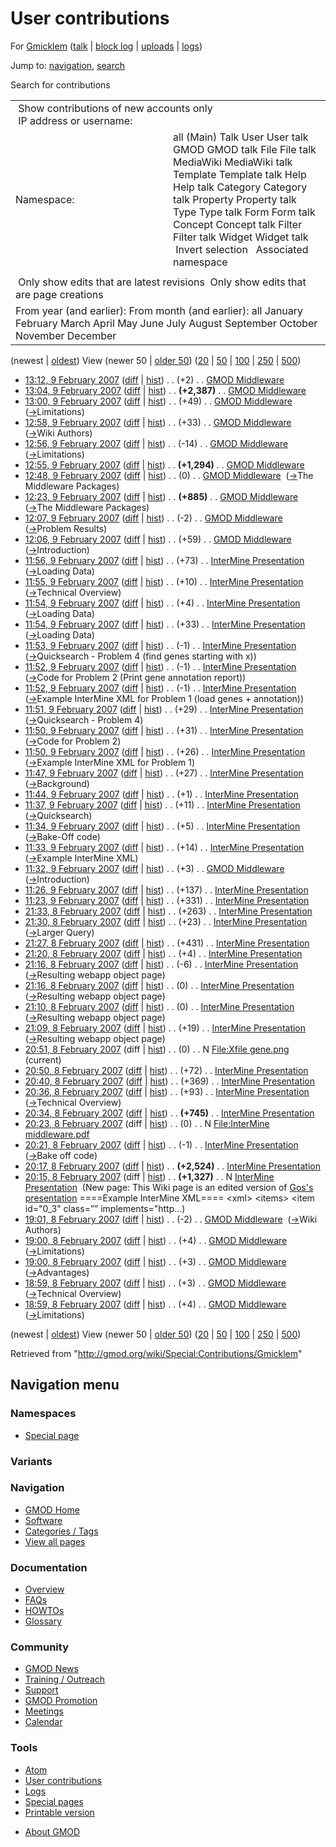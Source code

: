 <div id="mw-page-base" class="noprint">

</div>

<div id="mw-head-base" class="noprint">

</div>

<div id="content" class="mw-body" role="main">

<span id="top"></span>

<div id="mw-js-message" style="display:none;">

</div>



# <span dir="auto">User contributions</span>

<div id="bodyContent">

<div id="contentSub">

For <a
href="/mediawiki/index.php?title=User:Gmicklem&amp;action=edit&amp;redlink=1"
class="new" title="User:Gmicklem (page does not exist)">Gmicklem</a> (<a
href="/mediawiki/index.php?title=User_talk:Gmicklem&amp;action=edit&amp;redlink=1"
class="new" title="User talk:Gmicklem (page does not exist)">talk</a> \|
[block
log](/mediawiki/index.php?title=Special:Log/block&page=User%3AGmicklem "Special:Log/block")
\|
[uploads](/wiki/Special:ListFiles/Gmicklem "Special:ListFiles/Gmicklem")
\| [logs](/wiki/Special:Log/Gmicklem "Special:Log/Gmicklem"))

</div>

<div id="jump-to-nav" class="mw-jump">

Jump to: [navigation](#mw-navigation), [search](#p-search)

</div>

<div id="mw-content-text">

Search for contributions

<table class="mw-contributions-table">
<colgroup>
<col style="width: 50%" />
<col style="width: 50%" />
</colgroup>
<tbody>
<tr class="odd">
<td colspan="2"> Show contributions of new accounts only<br />
 IP address or username:</td>
</tr>
<tr class="even">
<td class="mw-label">Namespace:</td>
<td>all (Main) Talk User User talk GMOD GMOD talk File File talk
MediaWiki MediaWiki talk Template Template talk Help Help talk Category
Category talk Property Property talk Type Type talk Form Form talk
Concept Concept talk Filter Filter talk Widget Widget talk  
 Invert selection 
 Associated namespace </td>
</tr>
<tr class="odd">
<td colspan="2"></td>
</tr>
<tr class="even">
<td colspan="2"> Only show edits that are latest revisions
 Only show edits that are page creations</td>
</tr>
<tr class="odd">
<td colspan="2">From year (and earlier): From month (and earlier): all
January February March April May June July August September October
November December</td>
</tr>
</tbody>
</table>

(newest \| <a
href="/mediawiki/index.php?title=Special:Contributions/Gmicklem&amp;dir=prev&amp;target=Gmicklem"
class="mw-lastlink" rel="last"
title="Special:Contributions/Gmicklem">oldest</a>) View (newer 50 \| <a
href="/mediawiki/index.php?title=Special:Contributions/Gmicklem&amp;offset=20070208185939&amp;target=Gmicklem"
class="mw-nextlink" rel="next"
title="Special:Contributions/Gmicklem">older 50</a>) (<a
href="/mediawiki/index.php?title=Special:Contributions/Gmicklem&amp;offset=&amp;limit=20&amp;target=Gmicklem"
class="mw-numlink" title="Special:Contributions/Gmicklem">20</a> \| <a
href="/mediawiki/index.php?title=Special:Contributions/Gmicklem&amp;offset=&amp;limit=50&amp;target=Gmicklem"
class="mw-numlink" title="Special:Contributions/Gmicklem">50</a> \| <a
href="/mediawiki/index.php?title=Special:Contributions/Gmicklem&amp;offset=&amp;limit=100&amp;target=Gmicklem"
class="mw-numlink" title="Special:Contributions/Gmicklem">100</a> \| <a
href="/mediawiki/index.php?title=Special:Contributions/Gmicklem&amp;offset=&amp;limit=250&amp;target=Gmicklem"
class="mw-numlink" title="Special:Contributions/Gmicklem">250</a> \| <a
href="/mediawiki/index.php?title=Special:Contributions/Gmicklem&amp;offset=&amp;limit=500&amp;target=Gmicklem"
class="mw-numlink" title="Special:Contributions/Gmicklem">500</a>)

- <a href="/mediawiki/index.php?title=GMOD_Middleware&amp;oldid=493"
  class="mw-changeslist-date" title="GMOD Middleware">13:12, 9 February
  2007</a>
  ([diff](/mediawiki/index.php?title=GMOD_Middleware&diff=prev&oldid=493 "GMOD Middleware")
  \|
  [hist](/mediawiki/index.php?title=GMOD_Middleware&action=history "GMOD Middleware"))
  <span class="mw-changeslist-separator">. .</span>
  <span class="mw-plusminus-pos" dir="ltr"
  title="37,826 bytes after change">(+2)</span>‎
  <span class="mw-changeslist-separator">. .</span>
  <a href="/wiki/GMOD_Middleware" class="mw-contributions-title"
  title="GMOD Middleware">GMOD Middleware</a> ‎
- <a href="/mediawiki/index.php?title=GMOD_Middleware&amp;oldid=492"
  class="mw-changeslist-date" title="GMOD Middleware">13:04, 9 February
  2007</a>
  ([diff](/mediawiki/index.php?title=GMOD_Middleware&diff=prev&oldid=492 "GMOD Middleware")
  \|
  [hist](/mediawiki/index.php?title=GMOD_Middleware&action=history "GMOD Middleware"))
  <span class="mw-changeslist-separator">. .</span> **(+2,387)**‎
  <span class="mw-changeslist-separator">. .</span>
  <a href="/wiki/GMOD_Middleware" class="mw-contributions-title"
  title="GMOD Middleware">GMOD Middleware</a> ‎
- <a href="/mediawiki/index.php?title=GMOD_Middleware&amp;oldid=491"
  class="mw-changeslist-date" title="GMOD Middleware">13:00, 9 February
  2007</a>
  ([diff](/mediawiki/index.php?title=GMOD_Middleware&diff=prev&oldid=491 "GMOD Middleware")
  \|
  [hist](/mediawiki/index.php?title=GMOD_Middleware&action=history "GMOD Middleware"))
  <span class="mw-changeslist-separator">. .</span>
  <span class="mw-plusminus-pos" dir="ltr"
  title="35,437 bytes after change">(+49)</span>‎
  <span class="mw-changeslist-separator">. .</span>
  <a href="/wiki/GMOD_Middleware" class="mw-contributions-title"
  title="GMOD Middleware">GMOD Middleware</a> ‎
  <span class="comment">([→](/wiki/GMOD_Middleware#Limitations "GMOD Middleware")‎<span dir="auto"><span class="autocomment">Limitations</span></span>)</span>
- <a href="/mediawiki/index.php?title=GMOD_Middleware&amp;oldid=490"
  class="mw-changeslist-date" title="GMOD Middleware">12:58, 9 February
  2007</a>
  ([diff](/mediawiki/index.php?title=GMOD_Middleware&diff=prev&oldid=490 "GMOD Middleware")
  \|
  [hist](/mediawiki/index.php?title=GMOD_Middleware&action=history "GMOD Middleware"))
  <span class="mw-changeslist-separator">. .</span>
  <span class="mw-plusminus-pos" dir="ltr"
  title="35,388 bytes after change">(+33)</span>‎
  <span class="mw-changeslist-separator">. .</span>
  <a href="/wiki/GMOD_Middleware" class="mw-contributions-title"
  title="GMOD Middleware">GMOD Middleware</a> ‎
  <span class="comment">([→](/wiki/GMOD_Middleware#Wiki_Authors "GMOD Middleware")‎<span dir="auto"><span class="autocomment">Wiki
  Authors</span></span>)</span>
- <a href="/mediawiki/index.php?title=GMOD_Middleware&amp;oldid=489"
  class="mw-changeslist-date" title="GMOD Middleware">12:56, 9 February
  2007</a>
  ([diff](/mediawiki/index.php?title=GMOD_Middleware&diff=prev&oldid=489 "GMOD Middleware")
  \|
  [hist](/mediawiki/index.php?title=GMOD_Middleware&action=history "GMOD Middleware"))
  <span class="mw-changeslist-separator">. .</span>
  <span class="mw-plusminus-neg" dir="ltr"
  title="35,355 bytes after change">(-14)</span>‎
  <span class="mw-changeslist-separator">. .</span>
  <a href="/wiki/GMOD_Middleware" class="mw-contributions-title"
  title="GMOD Middleware">GMOD Middleware</a> ‎
  <span class="comment">([→](/wiki/GMOD_Middleware#Limitations "GMOD Middleware")‎<span dir="auto"><span class="autocomment">Limitations</span></span>)</span>
- <a href="/mediawiki/index.php?title=GMOD_Middleware&amp;oldid=488"
  class="mw-changeslist-date" title="GMOD Middleware">12:55, 9 February
  2007</a>
  ([diff](/mediawiki/index.php?title=GMOD_Middleware&diff=prev&oldid=488 "GMOD Middleware")
  \|
  [hist](/mediawiki/index.php?title=GMOD_Middleware&action=history "GMOD Middleware"))
  <span class="mw-changeslist-separator">. .</span> **(+1,294)**‎
  <span class="mw-changeslist-separator">. .</span>
  <a href="/wiki/GMOD_Middleware" class="mw-contributions-title"
  title="GMOD Middleware">GMOD Middleware</a> ‎
- <a href="/mediawiki/index.php?title=GMOD_Middleware&amp;oldid=487"
  class="mw-changeslist-date" title="GMOD Middleware">12:48, 9 February
  2007</a>
  ([diff](/mediawiki/index.php?title=GMOD_Middleware&diff=prev&oldid=487 "GMOD Middleware")
  \|
  [hist](/mediawiki/index.php?title=GMOD_Middleware&action=history "GMOD Middleware"))
  <span class="mw-changeslist-separator">. .</span>
  <span class="mw-plusminus-null" dir="ltr"
  title="34,075 bytes after change">(0)</span>‎
  <span class="mw-changeslist-separator">. .</span>
  <a href="/wiki/GMOD_Middleware" class="mw-contributions-title"
  title="GMOD Middleware">GMOD Middleware</a> ‎
  <span class="comment">([→](/wiki/GMOD_Middleware#The_Middleware_Packages "GMOD Middleware")‎<span dir="auto"><span class="autocomment">The
  Middleware Packages</span></span>)</span>
- <a href="/mediawiki/index.php?title=GMOD_Middleware&amp;oldid=486"
  class="mw-changeslist-date" title="GMOD Middleware">12:23, 9 February
  2007</a>
  ([diff](/mediawiki/index.php?title=GMOD_Middleware&diff=prev&oldid=486 "GMOD Middleware")
  \|
  [hist](/mediawiki/index.php?title=GMOD_Middleware&action=history "GMOD Middleware"))
  <span class="mw-changeslist-separator">. .</span> **(+885)**‎
  <span class="mw-changeslist-separator">. .</span>
  <a href="/wiki/GMOD_Middleware" class="mw-contributions-title"
  title="GMOD Middleware">GMOD Middleware</a> ‎
  <span class="comment">([→](/wiki/GMOD_Middleware#The_Middleware_Packages "GMOD Middleware")‎<span dir="auto"><span class="autocomment">The
  Middleware Packages</span></span>)</span>
- <a href="/mediawiki/index.php?title=GMOD_Middleware&amp;oldid=485"
  class="mw-changeslist-date" title="GMOD Middleware">12:07, 9 February
  2007</a>
  ([diff](/mediawiki/index.php?title=GMOD_Middleware&diff=prev&oldid=485 "GMOD Middleware")
  \|
  [hist](/mediawiki/index.php?title=GMOD_Middleware&action=history "GMOD Middleware"))
  <span class="mw-changeslist-separator">. .</span>
  <span class="mw-plusminus-neg" dir="ltr"
  title="33,190 bytes after change">(-2)</span>‎
  <span class="mw-changeslist-separator">. .</span>
  <a href="/wiki/GMOD_Middleware" class="mw-contributions-title"
  title="GMOD Middleware">GMOD Middleware</a> ‎
  <span class="comment">([→](/wiki/GMOD_Middleware#Problem_Results "GMOD Middleware")‎<span dir="auto"><span class="autocomment">Problem
  Results</span></span>)</span>
- <a href="/mediawiki/index.php?title=GMOD_Middleware&amp;oldid=484"
  class="mw-changeslist-date" title="GMOD Middleware">12:06, 9 February
  2007</a>
  ([diff](/mediawiki/index.php?title=GMOD_Middleware&diff=prev&oldid=484 "GMOD Middleware")
  \|
  [hist](/mediawiki/index.php?title=GMOD_Middleware&action=history "GMOD Middleware"))
  <span class="mw-changeslist-separator">. .</span>
  <span class="mw-plusminus-pos" dir="ltr"
  title="33,192 bytes after change">(+59)</span>‎
  <span class="mw-changeslist-separator">. .</span>
  <a href="/wiki/GMOD_Middleware" class="mw-contributions-title"
  title="GMOD Middleware">GMOD Middleware</a> ‎
  <span class="comment">([→](/wiki/GMOD_Middleware#Introduction "GMOD Middleware")‎<span dir="auto"><span class="autocomment">Introduction</span></span>)</span>
- <a
  href="/mediawiki/index.php?title=InterMine_Presentation&amp;oldid=483"
  class="mw-changeslist-date" title="InterMine Presentation">11:56, 9
  February 2007</a>
  ([diff](/mediawiki/index.php?title=InterMine_Presentation&diff=prev&oldid=483 "InterMine Presentation")
  \|
  [hist](/mediawiki/index.php?title=InterMine_Presentation&action=history "InterMine Presentation"))
  <span class="mw-changeslist-separator">. .</span>
  <span class="mw-plusminus-pos" dir="ltr"
  title="6,592 bytes after change">(+73)</span>‎
  <span class="mw-changeslist-separator">. .</span>
  <a href="/wiki/InterMine_Presentation" class="mw-contributions-title"
  title="InterMine Presentation">InterMine Presentation</a> ‎
  <span class="comment">([→](/wiki/InterMine_Presentation#Loading_Data "InterMine Presentation")‎<span dir="auto"><span class="autocomment">Loading
  Data</span></span>)</span>
- <a
  href="/mediawiki/index.php?title=InterMine_Presentation&amp;oldid=482"
  class="mw-changeslist-date" title="InterMine Presentation">11:55, 9
  February 2007</a>
  ([diff](/mediawiki/index.php?title=InterMine_Presentation&diff=prev&oldid=482 "InterMine Presentation")
  \|
  [hist](/mediawiki/index.php?title=InterMine_Presentation&action=history "InterMine Presentation"))
  <span class="mw-changeslist-separator">. .</span>
  <span class="mw-plusminus-pos" dir="ltr"
  title="6,519 bytes after change">(+10)</span>‎
  <span class="mw-changeslist-separator">. .</span>
  <a href="/wiki/InterMine_Presentation" class="mw-contributions-title"
  title="InterMine Presentation">InterMine Presentation</a> ‎
  <span class="comment">([→](/wiki/InterMine_Presentation#Technical_Overview "InterMine Presentation")‎<span dir="auto"><span class="autocomment">Technical
  Overview</span></span>)</span>
- <a
  href="/mediawiki/index.php?title=InterMine_Presentation&amp;oldid=481"
  class="mw-changeslist-date" title="InterMine Presentation">11:54, 9
  February 2007</a>
  ([diff](/mediawiki/index.php?title=InterMine_Presentation&diff=prev&oldid=481 "InterMine Presentation")
  \|
  [hist](/mediawiki/index.php?title=InterMine_Presentation&action=history "InterMine Presentation"))
  <span class="mw-changeslist-separator">. .</span>
  <span class="mw-plusminus-pos" dir="ltr"
  title="6,509 bytes after change">(+4)</span>‎
  <span class="mw-changeslist-separator">. .</span>
  <a href="/wiki/InterMine_Presentation" class="mw-contributions-title"
  title="InterMine Presentation">InterMine Presentation</a> ‎
  <span class="comment">([→](/wiki/InterMine_Presentation#Loading_Data "InterMine Presentation")‎<span dir="auto"><span class="autocomment">Loading
  Data</span></span>)</span>
- <a
  href="/mediawiki/index.php?title=InterMine_Presentation&amp;oldid=480"
  class="mw-changeslist-date" title="InterMine Presentation">11:54, 9
  February 2007</a>
  ([diff](/mediawiki/index.php?title=InterMine_Presentation&diff=prev&oldid=480 "InterMine Presentation")
  \|
  [hist](/mediawiki/index.php?title=InterMine_Presentation&action=history "InterMine Presentation"))
  <span class="mw-changeslist-separator">. .</span>
  <span class="mw-plusminus-pos" dir="ltr"
  title="6,505 bytes after change">(+33)</span>‎
  <span class="mw-changeslist-separator">. .</span>
  <a href="/wiki/InterMine_Presentation" class="mw-contributions-title"
  title="InterMine Presentation">InterMine Presentation</a> ‎
  <span class="comment">([→](/wiki/InterMine_Presentation#Loading_Data "InterMine Presentation")‎<span dir="auto"><span class="autocomment">Loading
  Data</span></span>)</span>
- <a
  href="/mediawiki/index.php?title=InterMine_Presentation&amp;oldid=479"
  class="mw-changeslist-date" title="InterMine Presentation">11:53, 9
  February 2007</a>
  ([diff](/mediawiki/index.php?title=InterMine_Presentation&diff=prev&oldid=479 "InterMine Presentation")
  \|
  [hist](/mediawiki/index.php?title=InterMine_Presentation&action=history "InterMine Presentation"))
  <span class="mw-changeslist-separator">. .</span>
  <span class="mw-plusminus-neg" dir="ltr"
  title="6,472 bytes after change">(-1)</span>‎
  <span class="mw-changeslist-separator">. .</span>
  <a href="/wiki/InterMine_Presentation" class="mw-contributions-title"
  title="InterMine Presentation">InterMine Presentation</a> ‎
  <span class="comment">([→](/wiki/InterMine_Presentation#Quicksearch_-_Problem_4_.28find_genes_starting_with_x.29 "InterMine Presentation")‎<span dir="auto"><span class="autocomment">Quicksearch -
  Problem 4 (find genes starting with x)</span></span>)</span>
- <a
  href="/mediawiki/index.php?title=InterMine_Presentation&amp;oldid=478"
  class="mw-changeslist-date" title="InterMine Presentation">11:52, 9
  February 2007</a>
  ([diff](/mediawiki/index.php?title=InterMine_Presentation&diff=prev&oldid=478 "InterMine Presentation")
  \|
  [hist](/mediawiki/index.php?title=InterMine_Presentation&action=history "InterMine Presentation"))
  <span class="mw-changeslist-separator">. .</span>
  <span class="mw-plusminus-neg" dir="ltr"
  title="6,473 bytes after change">(-1)</span>‎
  <span class="mw-changeslist-separator">. .</span>
  <a href="/wiki/InterMine_Presentation" class="mw-contributions-title"
  title="InterMine Presentation">InterMine Presentation</a> ‎
  <span class="comment">([→](/wiki/InterMine_Presentation#Code_for_Problem_2_.28Print_gene_annotation_report.29 "InterMine Presentation")‎<span dir="auto"><span class="autocomment">Code
  for Problem 2 (Print gene annotation report)</span></span>)</span>
- <a
  href="/mediawiki/index.php?title=InterMine_Presentation&amp;oldid=477"
  class="mw-changeslist-date" title="InterMine Presentation">11:52, 9
  February 2007</a>
  ([diff](/mediawiki/index.php?title=InterMine_Presentation&diff=prev&oldid=477 "InterMine Presentation")
  \|
  [hist](/mediawiki/index.php?title=InterMine_Presentation&action=history "InterMine Presentation"))
  <span class="mw-changeslist-separator">. .</span>
  <span class="mw-plusminus-neg" dir="ltr"
  title="6,474 bytes after change">(-1)</span>‎
  <span class="mw-changeslist-separator">. .</span>
  <a href="/wiki/InterMine_Presentation" class="mw-contributions-title"
  title="InterMine Presentation">InterMine Presentation</a> ‎
  <span class="comment">([→](/wiki/InterMine_Presentation#Example_InterMine_XML_for_Problem_1_.28load_genes_.2B_annotation.29 "InterMine Presentation")‎<span dir="auto"><span class="autocomment">Example
  InterMine XML for Problem 1 (load genes +
  annotation)</span></span>)</span>
- <a
  href="/mediawiki/index.php?title=InterMine_Presentation&amp;oldid=476"
  class="mw-changeslist-date" title="InterMine Presentation">11:51, 9
  February 2007</a>
  ([diff](/mediawiki/index.php?title=InterMine_Presentation&diff=prev&oldid=476 "InterMine Presentation")
  \|
  [hist](/mediawiki/index.php?title=InterMine_Presentation&action=history "InterMine Presentation"))
  <span class="mw-changeslist-separator">. .</span>
  <span class="mw-plusminus-pos" dir="ltr"
  title="6,475 bytes after change">(+29)</span>‎
  <span class="mw-changeslist-separator">. .</span>
  <a href="/wiki/InterMine_Presentation" class="mw-contributions-title"
  title="InterMine Presentation">InterMine Presentation</a> ‎
  <span class="comment">([→](/wiki/InterMine_Presentation#Quicksearch_-_Problem_4 "InterMine Presentation")‎<span dir="auto"><span class="autocomment">Quicksearch -
  Problem 4</span></span>)</span>
- <a
  href="/mediawiki/index.php?title=InterMine_Presentation&amp;oldid=475"
  class="mw-changeslist-date" title="InterMine Presentation">11:50, 9
  February 2007</a>
  ([diff](/mediawiki/index.php?title=InterMine_Presentation&diff=prev&oldid=475 "InterMine Presentation")
  \|
  [hist](/mediawiki/index.php?title=InterMine_Presentation&action=history "InterMine Presentation"))
  <span class="mw-changeslist-separator">. .</span>
  <span class="mw-plusminus-pos" dir="ltr"
  title="6,446 bytes after change">(+31)</span>‎
  <span class="mw-changeslist-separator">. .</span>
  <a href="/wiki/InterMine_Presentation" class="mw-contributions-title"
  title="InterMine Presentation">InterMine Presentation</a> ‎
  <span class="comment">([→](/wiki/InterMine_Presentation#Code_for_Problem_2 "InterMine Presentation")‎<span dir="auto"><span class="autocomment">Code
  for Problem 2</span></span>)</span>
- <a
  href="/mediawiki/index.php?title=InterMine_Presentation&amp;oldid=474"
  class="mw-changeslist-date" title="InterMine Presentation">11:50, 9
  February 2007</a>
  ([diff](/mediawiki/index.php?title=InterMine_Presentation&diff=prev&oldid=474 "InterMine Presentation")
  \|
  [hist](/mediawiki/index.php?title=InterMine_Presentation&action=history "InterMine Presentation"))
  <span class="mw-changeslist-separator">. .</span>
  <span class="mw-plusminus-pos" dir="ltr"
  title="6,415 bytes after change">(+26)</span>‎
  <span class="mw-changeslist-separator">. .</span>
  <a href="/wiki/InterMine_Presentation" class="mw-contributions-title"
  title="InterMine Presentation">InterMine Presentation</a> ‎
  <span class="comment">([→](/wiki/InterMine_Presentation#Example_InterMine_XML_for_Problem_1 "InterMine Presentation")‎<span dir="auto"><span class="autocomment">Example
  InterMine XML for Problem 1</span></span>)</span>
- <a
  href="/mediawiki/index.php?title=InterMine_Presentation&amp;oldid=473"
  class="mw-changeslist-date" title="InterMine Presentation">11:47, 9
  February 2007</a>
  ([diff](/mediawiki/index.php?title=InterMine_Presentation&diff=prev&oldid=473 "InterMine Presentation")
  \|
  [hist](/mediawiki/index.php?title=InterMine_Presentation&action=history "InterMine Presentation"))
  <span class="mw-changeslist-separator">. .</span>
  <span class="mw-plusminus-pos" dir="ltr"
  title="6,389 bytes after change">(+27)</span>‎
  <span class="mw-changeslist-separator">. .</span>
  <a href="/wiki/InterMine_Presentation" class="mw-contributions-title"
  title="InterMine Presentation">InterMine Presentation</a> ‎
  <span class="comment">([→](/wiki/InterMine_Presentation#Background "InterMine Presentation")‎<span dir="auto"><span class="autocomment">Background</span></span>)</span>
- <a
  href="/mediawiki/index.php?title=InterMine_Presentation&amp;oldid=472"
  class="mw-changeslist-date" title="InterMine Presentation">11:44, 9
  February 2007</a>
  ([diff](/mediawiki/index.php?title=InterMine_Presentation&diff=prev&oldid=472 "InterMine Presentation")
  \|
  [hist](/mediawiki/index.php?title=InterMine_Presentation&action=history "InterMine Presentation"))
  <span class="mw-changeslist-separator">. .</span>
  <span class="mw-plusminus-pos" dir="ltr"
  title="6,362 bytes after change">(+1)</span>‎
  <span class="mw-changeslist-separator">. .</span>
  <a href="/wiki/InterMine_Presentation" class="mw-contributions-title"
  title="InterMine Presentation">InterMine Presentation</a> ‎
- <a
  href="/mediawiki/index.php?title=InterMine_Presentation&amp;oldid=471"
  class="mw-changeslist-date" title="InterMine Presentation">11:37, 9
  February 2007</a>
  ([diff](/mediawiki/index.php?title=InterMine_Presentation&diff=prev&oldid=471 "InterMine Presentation")
  \|
  [hist](/mediawiki/index.php?title=InterMine_Presentation&action=history "InterMine Presentation"))
  <span class="mw-changeslist-separator">. .</span>
  <span class="mw-plusminus-pos" dir="ltr"
  title="6,361 bytes after change">(+11)</span>‎
  <span class="mw-changeslist-separator">. .</span>
  <a href="/wiki/InterMine_Presentation" class="mw-contributions-title"
  title="InterMine Presentation">InterMine Presentation</a> ‎
  <span class="comment">([→](/wiki/InterMine_Presentation#Quicksearch "InterMine Presentation")‎<span dir="auto"><span class="autocomment">Quicksearch</span></span>)</span>
- <a
  href="/mediawiki/index.php?title=InterMine_Presentation&amp;oldid=470"
  class="mw-changeslist-date" title="InterMine Presentation">11:34, 9
  February 2007</a>
  ([diff](/mediawiki/index.php?title=InterMine_Presentation&diff=prev&oldid=470 "InterMine Presentation")
  \|
  [hist](/mediawiki/index.php?title=InterMine_Presentation&action=history "InterMine Presentation"))
  <span class="mw-changeslist-separator">. .</span>
  <span class="mw-plusminus-pos" dir="ltr"
  title="6,350 bytes after change">(+5)</span>‎
  <span class="mw-changeslist-separator">. .</span>
  <a href="/wiki/InterMine_Presentation" class="mw-contributions-title"
  title="InterMine Presentation">InterMine Presentation</a> ‎
  <span class="comment">([→](/wiki/InterMine_Presentation#Bake-Off_code "InterMine Presentation")‎<span dir="auto"><span class="autocomment">Bake-Off
  code</span></span>)</span>
- <a
  href="/mediawiki/index.php?title=InterMine_Presentation&amp;oldid=469"
  class="mw-changeslist-date" title="InterMine Presentation">11:33, 9
  February 2007</a>
  ([diff](/mediawiki/index.php?title=InterMine_Presentation&diff=prev&oldid=469 "InterMine Presentation")
  \|
  [hist](/mediawiki/index.php?title=InterMine_Presentation&action=history "InterMine Presentation"))
  <span class="mw-changeslist-separator">. .</span>
  <span class="mw-plusminus-pos" dir="ltr"
  title="6,345 bytes after change">(+14)</span>‎
  <span class="mw-changeslist-separator">. .</span>
  <a href="/wiki/InterMine_Presentation" class="mw-contributions-title"
  title="InterMine Presentation">InterMine Presentation</a> ‎
  <span class="comment">([→](/wiki/InterMine_Presentation#Example_InterMine_XML "InterMine Presentation")‎<span dir="auto"><span class="autocomment">Example
  InterMine XML</span></span>)</span>
- <a href="/mediawiki/index.php?title=GMOD_Middleware&amp;oldid=468"
  class="mw-changeslist-date" title="GMOD Middleware">11:32, 9 February
  2007</a>
  ([diff](/mediawiki/index.php?title=GMOD_Middleware&diff=prev&oldid=468 "GMOD Middleware")
  \|
  [hist](/mediawiki/index.php?title=GMOD_Middleware&action=history "GMOD Middleware"))
  <span class="mw-changeslist-separator">. .</span>
  <span class="mw-plusminus-pos" dir="ltr"
  title="33,133 bytes after change">(+3)</span>‎
  <span class="mw-changeslist-separator">. .</span>
  <a href="/wiki/GMOD_Middleware" class="mw-contributions-title"
  title="GMOD Middleware">GMOD Middleware</a> ‎
  <span class="comment">([→](/wiki/GMOD_Middleware#Introduction "GMOD Middleware")‎<span dir="auto"><span class="autocomment">Introduction</span></span>)</span>
- <a
  href="/mediawiki/index.php?title=InterMine_Presentation&amp;oldid=467"
  class="mw-changeslist-date" title="InterMine Presentation">11:26, 9
  February 2007</a>
  ([diff](/mediawiki/index.php?title=InterMine_Presentation&diff=prev&oldid=467 "InterMine Presentation")
  \|
  [hist](/mediawiki/index.php?title=InterMine_Presentation&action=history "InterMine Presentation"))
  <span class="mw-changeslist-separator">. .</span>
  <span class="mw-plusminus-pos" dir="ltr"
  title="6,331 bytes after change">(+137)</span>‎
  <span class="mw-changeslist-separator">. .</span>
  <a href="/wiki/InterMine_Presentation" class="mw-contributions-title"
  title="InterMine Presentation">InterMine Presentation</a> ‎
- <a
  href="/mediawiki/index.php?title=InterMine_Presentation&amp;oldid=466"
  class="mw-changeslist-date" title="InterMine Presentation">11:23, 9
  February 2007</a>
  ([diff](/mediawiki/index.php?title=InterMine_Presentation&diff=prev&oldid=466 "InterMine Presentation")
  \|
  [hist](/mediawiki/index.php?title=InterMine_Presentation&action=history "InterMine Presentation"))
  <span class="mw-changeslist-separator">. .</span>
  <span class="mw-plusminus-pos" dir="ltr"
  title="6,194 bytes after change">(+331)</span>‎
  <span class="mw-changeslist-separator">. .</span>
  <a href="/wiki/InterMine_Presentation" class="mw-contributions-title"
  title="InterMine Presentation">InterMine Presentation</a> ‎
- <a
  href="/mediawiki/index.php?title=InterMine_Presentation&amp;oldid=442"
  class="mw-changeslist-date" title="InterMine Presentation">21:33, 8
  February 2007</a>
  ([diff](/mediawiki/index.php?title=InterMine_Presentation&diff=prev&oldid=442 "InterMine Presentation")
  \|
  [hist](/mediawiki/index.php?title=InterMine_Presentation&action=history "InterMine Presentation"))
  <span class="mw-changeslist-separator">. .</span>
  <span class="mw-plusminus-pos" dir="ltr"
  title="5,863 bytes after change">(+263)</span>‎
  <span class="mw-changeslist-separator">. .</span>
  <a href="/wiki/InterMine_Presentation" class="mw-contributions-title"
  title="InterMine Presentation">InterMine Presentation</a> ‎
- <a
  href="/mediawiki/index.php?title=InterMine_Presentation&amp;oldid=441"
  class="mw-changeslist-date" title="InterMine Presentation">21:30, 8
  February 2007</a>
  ([diff](/mediawiki/index.php?title=InterMine_Presentation&diff=prev&oldid=441 "InterMine Presentation")
  \|
  [hist](/mediawiki/index.php?title=InterMine_Presentation&action=history "InterMine Presentation"))
  <span class="mw-changeslist-separator">. .</span>
  <span class="mw-plusminus-pos" dir="ltr"
  title="5,600 bytes after change">(+23)</span>‎
  <span class="mw-changeslist-separator">. .</span>
  <a href="/wiki/InterMine_Presentation" class="mw-contributions-title"
  title="InterMine Presentation">InterMine Presentation</a> ‎
  <span class="comment">([→](/wiki/InterMine_Presentation#Larger_Query "InterMine Presentation")‎<span dir="auto"><span class="autocomment">Larger
  Query</span></span>)</span>
- <a
  href="/mediawiki/index.php?title=InterMine_Presentation&amp;oldid=440"
  class="mw-changeslist-date" title="InterMine Presentation">21:27, 8
  February 2007</a>
  ([diff](/mediawiki/index.php?title=InterMine_Presentation&diff=prev&oldid=440 "InterMine Presentation")
  \|
  [hist](/mediawiki/index.php?title=InterMine_Presentation&action=history "InterMine Presentation"))
  <span class="mw-changeslist-separator">. .</span>
  <span class="mw-plusminus-pos" dir="ltr"
  title="5,577 bytes after change">(+431)</span>‎
  <span class="mw-changeslist-separator">. .</span>
  <a href="/wiki/InterMine_Presentation" class="mw-contributions-title"
  title="InterMine Presentation">InterMine Presentation</a> ‎
- <a
  href="/mediawiki/index.php?title=InterMine_Presentation&amp;oldid=439"
  class="mw-changeslist-date" title="InterMine Presentation">21:20, 8
  February 2007</a>
  ([diff](/mediawiki/index.php?title=InterMine_Presentation&diff=prev&oldid=439 "InterMine Presentation")
  \|
  [hist](/mediawiki/index.php?title=InterMine_Presentation&action=history "InterMine Presentation"))
  <span class="mw-changeslist-separator">. .</span>
  <span class="mw-plusminus-pos" dir="ltr"
  title="5,146 bytes after change">(+4)</span>‎
  <span class="mw-changeslist-separator">. .</span>
  <a href="/wiki/InterMine_Presentation" class="mw-contributions-title"
  title="InterMine Presentation">InterMine Presentation</a> ‎
- <a
  href="/mediawiki/index.php?title=InterMine_Presentation&amp;oldid=438"
  class="mw-changeslist-date" title="InterMine Presentation">21:16, 8
  February 2007</a>
  ([diff](/mediawiki/index.php?title=InterMine_Presentation&diff=prev&oldid=438 "InterMine Presentation")
  \|
  [hist](/mediawiki/index.php?title=InterMine_Presentation&action=history "InterMine Presentation"))
  <span class="mw-changeslist-separator">. .</span>
  <span class="mw-plusminus-neg" dir="ltr"
  title="5,142 bytes after change">(-6)</span>‎
  <span class="mw-changeslist-separator">. .</span>
  <a href="/wiki/InterMine_Presentation" class="mw-contributions-title"
  title="InterMine Presentation">InterMine Presentation</a> ‎
  <span class="comment">([→](/wiki/InterMine_Presentation#Resulting_webapp_object_page "InterMine Presentation")‎<span dir="auto"><span class="autocomment">Resulting
  webapp object page</span></span>)</span>
- <a
  href="/mediawiki/index.php?title=InterMine_Presentation&amp;oldid=437"
  class="mw-changeslist-date" title="InterMine Presentation">21:16, 8
  February 2007</a>
  ([diff](/mediawiki/index.php?title=InterMine_Presentation&diff=prev&oldid=437 "InterMine Presentation")
  \|
  [hist](/mediawiki/index.php?title=InterMine_Presentation&action=history "InterMine Presentation"))
  <span class="mw-changeslist-separator">. .</span>
  <span class="mw-plusminus-null" dir="ltr"
  title="5,148 bytes after change">(0)</span>‎
  <span class="mw-changeslist-separator">. .</span>
  <a href="/wiki/InterMine_Presentation" class="mw-contributions-title"
  title="InterMine Presentation">InterMine Presentation</a> ‎
  <span class="comment">([→](/wiki/InterMine_Presentation#Resulting_webapp_object_page "InterMine Presentation")‎<span dir="auto"><span class="autocomment">Resulting
  webapp object page</span></span>)</span>
- <a
  href="/mediawiki/index.php?title=InterMine_Presentation&amp;oldid=436"
  class="mw-changeslist-date" title="InterMine Presentation">21:10, 8
  February 2007</a>
  ([diff](/mediawiki/index.php?title=InterMine_Presentation&diff=prev&oldid=436 "InterMine Presentation")
  \|
  [hist](/mediawiki/index.php?title=InterMine_Presentation&action=history "InterMine Presentation"))
  <span class="mw-changeslist-separator">. .</span>
  <span class="mw-plusminus-null" dir="ltr"
  title="5,148 bytes after change">(0)</span>‎
  <span class="mw-changeslist-separator">. .</span>
  <a href="/wiki/InterMine_Presentation" class="mw-contributions-title"
  title="InterMine Presentation">InterMine Presentation</a> ‎
  <span class="comment">([→](/wiki/InterMine_Presentation#Resulting_webapp_object_page "InterMine Presentation")‎<span dir="auto"><span class="autocomment">Resulting
  webapp object page</span></span>)</span>
- <a
  href="/mediawiki/index.php?title=InterMine_Presentation&amp;oldid=435"
  class="mw-changeslist-date" title="InterMine Presentation">21:09, 8
  February 2007</a>
  ([diff](/mediawiki/index.php?title=InterMine_Presentation&diff=prev&oldid=435 "InterMine Presentation")
  \|
  [hist](/mediawiki/index.php?title=InterMine_Presentation&action=history "InterMine Presentation"))
  <span class="mw-changeslist-separator">. .</span>
  <span class="mw-plusminus-pos" dir="ltr"
  title="5,148 bytes after change">(+19)</span>‎
  <span class="mw-changeslist-separator">. .</span>
  <a href="/wiki/InterMine_Presentation" class="mw-contributions-title"
  title="InterMine Presentation">InterMine Presentation</a> ‎
  <span class="comment">([→](/wiki/InterMine_Presentation#Resulting_webapp_object_page "InterMine Presentation")‎<span dir="auto"><span class="autocomment">Resulting
  webapp object page</span></span>)</span>
- <a href="/mediawiki/index.php?title=File:Xfile_gene.png&amp;oldid=434"
  class="mw-changeslist-date" title="File:Xfile gene.png">20:51, 8
  February 2007</a> (diff \|
  [hist](/mediawiki/index.php?title=File:Xfile_gene.png&action=history "File:Xfile gene.png"))
  <span class="mw-changeslist-separator">. .</span>
  <span class="mw-plusminus-null" dir="ltr"
  title="0 bytes after change">(0)</span>‎
  <span class="mw-changeslist-separator">. .</span> N
  <a href="/wiki/File:Xfile_gene.png" class="mw-contributions-title"
  title="File:Xfile gene.png">File:Xfile gene.png</a> ‎
  <span class="mw-uctop">(current)</span>
- <a
  href="/mediawiki/index.php?title=InterMine_Presentation&amp;oldid=433"
  class="mw-changeslist-date" title="InterMine Presentation">20:50, 8
  February 2007</a>
  ([diff](/mediawiki/index.php?title=InterMine_Presentation&diff=prev&oldid=433 "InterMine Presentation")
  \|
  [hist](/mediawiki/index.php?title=InterMine_Presentation&action=history "InterMine Presentation"))
  <span class="mw-changeslist-separator">. .</span>
  <span class="mw-plusminus-pos" dir="ltr"
  title="5,129 bytes after change">(+72)</span>‎
  <span class="mw-changeslist-separator">. .</span>
  <a href="/wiki/InterMine_Presentation" class="mw-contributions-title"
  title="InterMine Presentation">InterMine Presentation</a> ‎
- <a
  href="/mediawiki/index.php?title=InterMine_Presentation&amp;oldid=431"
  class="mw-changeslist-date" title="InterMine Presentation">20:40, 8
  February 2007</a>
  ([diff](/mediawiki/index.php?title=InterMine_Presentation&diff=prev&oldid=431 "InterMine Presentation")
  \|
  [hist](/mediawiki/index.php?title=InterMine_Presentation&action=history "InterMine Presentation"))
  <span class="mw-changeslist-separator">. .</span>
  <span class="mw-plusminus-pos" dir="ltr"
  title="5,057 bytes after change">(+369)</span>‎
  <span class="mw-changeslist-separator">. .</span>
  <a href="/wiki/InterMine_Presentation" class="mw-contributions-title"
  title="InterMine Presentation">InterMine Presentation</a> ‎
- <a
  href="/mediawiki/index.php?title=InterMine_Presentation&amp;oldid=430"
  class="mw-changeslist-date" title="InterMine Presentation">20:36, 8
  February 2007</a>
  ([diff](/mediawiki/index.php?title=InterMine_Presentation&diff=prev&oldid=430 "InterMine Presentation")
  \|
  [hist](/mediawiki/index.php?title=InterMine_Presentation&action=history "InterMine Presentation"))
  <span class="mw-changeslist-separator">. .</span>
  <span class="mw-plusminus-pos" dir="ltr"
  title="4,688 bytes after change">(+93)</span>‎
  <span class="mw-changeslist-separator">. .</span>
  <a href="/wiki/InterMine_Presentation" class="mw-contributions-title"
  title="InterMine Presentation">InterMine Presentation</a> ‎
  <span class="comment">([→](/wiki/InterMine_Presentation#Technical_Overview "InterMine Presentation")‎<span dir="auto"><span class="autocomment">Technical
  Overview</span></span>)</span>
- <a
  href="/mediawiki/index.php?title=InterMine_Presentation&amp;oldid=429"
  class="mw-changeslist-date" title="InterMine Presentation">20:34, 8
  February 2007</a>
  ([diff](/mediawiki/index.php?title=InterMine_Presentation&diff=prev&oldid=429 "InterMine Presentation")
  \|
  [hist](/mediawiki/index.php?title=InterMine_Presentation&action=history "InterMine Presentation"))
  <span class="mw-changeslist-separator">. .</span> **(+745)**‎
  <span class="mw-changeslist-separator">. .</span>
  <a href="/wiki/InterMine_Presentation" class="mw-contributions-title"
  title="InterMine Presentation">InterMine Presentation</a> ‎
- <a
  href="/mediawiki/index.php?title=File:InterMine_middleware.pdf&amp;oldid=428"
  class="mw-changeslist-date" title="File:InterMine middleware.pdf">20:23,
  8 February 2007</a> (diff \|
  [hist](/mediawiki/index.php?title=File:InterMine_middleware.pdf&action=history "File:InterMine middleware.pdf"))
  <span class="mw-changeslist-separator">. .</span>
  <span class="mw-plusminus-null" dir="ltr"
  title="0 bytes after change">(0)</span>‎
  <span class="mw-changeslist-separator">. .</span> N
  <a href="/wiki/File:InterMine_middleware.pdf"
  class="mw-contributions-title"
  title="File:InterMine middleware.pdf">File:InterMine middleware.pdf</a>
  ‎
- <a
  href="/mediawiki/index.php?title=InterMine_Presentation&amp;oldid=427"
  class="mw-changeslist-date" title="InterMine Presentation">20:21, 8
  February 2007</a>
  ([diff](/mediawiki/index.php?title=InterMine_Presentation&diff=prev&oldid=427 "InterMine Presentation")
  \|
  [hist](/mediawiki/index.php?title=InterMine_Presentation&action=history "InterMine Presentation"))
  <span class="mw-changeslist-separator">. .</span>
  <span class="mw-plusminus-neg" dir="ltr"
  title="3,850 bytes after change">(-1)</span>‎
  <span class="mw-changeslist-separator">. .</span>
  <a href="/wiki/InterMine_Presentation" class="mw-contributions-title"
  title="InterMine Presentation">InterMine Presentation</a> ‎
  <span class="comment">([→](/wiki/InterMine_Presentation#Bake_off_code "InterMine Presentation")‎<span dir="auto"><span class="autocomment">Bake
  off code</span></span>)</span>
- <a
  href="/mediawiki/index.php?title=InterMine_Presentation&amp;oldid=426"
  class="mw-changeslist-date" title="InterMine Presentation">20:17, 8
  February 2007</a>
  ([diff](/mediawiki/index.php?title=InterMine_Presentation&diff=prev&oldid=426 "InterMine Presentation")
  \|
  [hist](/mediawiki/index.php?title=InterMine_Presentation&action=history "InterMine Presentation"))
  <span class="mw-changeslist-separator">. .</span> **(+2,524)**‎
  <span class="mw-changeslist-separator">. .</span>
  <a href="/wiki/InterMine_Presentation" class="mw-contributions-title"
  title="InterMine Presentation">InterMine Presentation</a> ‎
- <a
  href="/mediawiki/index.php?title=InterMine_Presentation&amp;oldid=425"
  class="mw-changeslist-date" title="InterMine Presentation">20:15, 8
  February 2007</a> (diff \|
  [hist](/mediawiki/index.php?title=InterMine_Presentation&action=history "InterMine Presentation"))
  <span class="mw-changeslist-separator">. .</span> **(+1,327)**‎
  <span class="mw-changeslist-separator">. .</span> N
  <a href="/wiki/InterMine_Presentation" class="mw-contributions-title"
  title="InterMine Presentation">InterMine Presentation</a> ‎
  <span class="comment">(New page: This Wiki page is an edited version
  of <a href="/mediawiki/images/2/23/InterMine_middleware.pdf"
  class="internal" title="InterMine middleware.pdf">Gos's presentation</a>
  ====Example InterMine XML==== \<xml\> \<items\> \<item id="0_3"
  class=”” implements="http...)</span>
- <a href="/mediawiki/index.php?title=GMOD_Middleware&amp;oldid=422"
  class="mw-changeslist-date" title="GMOD Middleware">19:01, 8 February
  2007</a>
  ([diff](/mediawiki/index.php?title=GMOD_Middleware&diff=prev&oldid=422 "GMOD Middleware")
  \|
  [hist](/mediawiki/index.php?title=GMOD_Middleware&action=history "GMOD Middleware"))
  <span class="mw-changeslist-separator">. .</span>
  <span class="mw-plusminus-neg" dir="ltr"
  title="33,118 bytes after change">(-2)</span>‎
  <span class="mw-changeslist-separator">. .</span>
  <a href="/wiki/GMOD_Middleware" class="mw-contributions-title"
  title="GMOD Middleware">GMOD Middleware</a> ‎
  <span class="comment">([→](/wiki/GMOD_Middleware#Wiki_Authors "GMOD Middleware")‎<span dir="auto"><span class="autocomment">Wiki
  Authors</span></span>)</span>
- <a href="/mediawiki/index.php?title=GMOD_Middleware&amp;oldid=421"
  class="mw-changeslist-date" title="GMOD Middleware">19:00, 8 February
  2007</a>
  ([diff](/mediawiki/index.php?title=GMOD_Middleware&diff=prev&oldid=421 "GMOD Middleware")
  \|
  [hist](/mediawiki/index.php?title=GMOD_Middleware&action=history "GMOD Middleware"))
  <span class="mw-changeslist-separator">. .</span>
  <span class="mw-plusminus-pos" dir="ltr"
  title="33,120 bytes after change">(+4)</span>‎
  <span class="mw-changeslist-separator">. .</span>
  <a href="/wiki/GMOD_Middleware" class="mw-contributions-title"
  title="GMOD Middleware">GMOD Middleware</a> ‎
  <span class="comment">([→](/wiki/GMOD_Middleware#Limitations "GMOD Middleware")‎<span dir="auto"><span class="autocomment">Limitations</span></span>)</span>
- <a href="/mediawiki/index.php?title=GMOD_Middleware&amp;oldid=420"
  class="mw-changeslist-date" title="GMOD Middleware">19:00, 8 February
  2007</a>
  ([diff](/mediawiki/index.php?title=GMOD_Middleware&diff=prev&oldid=420 "GMOD Middleware")
  \|
  [hist](/mediawiki/index.php?title=GMOD_Middleware&action=history "GMOD Middleware"))
  <span class="mw-changeslist-separator">. .</span>
  <span class="mw-plusminus-pos" dir="ltr"
  title="33,116 bytes after change">(+3)</span>‎
  <span class="mw-changeslist-separator">. .</span>
  <a href="/wiki/GMOD_Middleware" class="mw-contributions-title"
  title="GMOD Middleware">GMOD Middleware</a> ‎
  <span class="comment">([→](/wiki/GMOD_Middleware#Advantages "GMOD Middleware")‎<span dir="auto"><span class="autocomment">Advantages</span></span>)</span>
- <a href="/mediawiki/index.php?title=GMOD_Middleware&amp;oldid=419"
  class="mw-changeslist-date" title="GMOD Middleware">18:59, 8 February
  2007</a>
  ([diff](/mediawiki/index.php?title=GMOD_Middleware&diff=prev&oldid=419 "GMOD Middleware")
  \|
  [hist](/mediawiki/index.php?title=GMOD_Middleware&action=history "GMOD Middleware"))
  <span class="mw-changeslist-separator">. .</span>
  <span class="mw-plusminus-pos" dir="ltr"
  title="33,113 bytes after change">(+3)</span>‎
  <span class="mw-changeslist-separator">. .</span>
  <a href="/wiki/GMOD_Middleware" class="mw-contributions-title"
  title="GMOD Middleware">GMOD Middleware</a> ‎
  <span class="comment">([→](/wiki/GMOD_Middleware#Technical_Overview "GMOD Middleware")‎<span dir="auto"><span class="autocomment">Technical
  Overview</span></span>)</span>
- <a href="/mediawiki/index.php?title=GMOD_Middleware&amp;oldid=418"
  class="mw-changeslist-date" title="GMOD Middleware">18:59, 8 February
  2007</a>
  ([diff](/mediawiki/index.php?title=GMOD_Middleware&diff=prev&oldid=418 "GMOD Middleware")
  \|
  [hist](/mediawiki/index.php?title=GMOD_Middleware&action=history "GMOD Middleware"))
  <span class="mw-changeslist-separator">. .</span>
  <span class="mw-plusminus-pos" dir="ltr"
  title="33,110 bytes after change">(+4)</span>‎
  <span class="mw-changeslist-separator">. .</span>
  <a href="/wiki/GMOD_Middleware" class="mw-contributions-title"
  title="GMOD Middleware">GMOD Middleware</a> ‎
  <span class="comment">([→](/wiki/GMOD_Middleware#Limitations "GMOD Middleware")‎<span dir="auto"><span class="autocomment">Limitations</span></span>)</span>

(newest \| <a
href="/mediawiki/index.php?title=Special:Contributions/Gmicklem&amp;dir=prev&amp;target=Gmicklem"
class="mw-lastlink" rel="last"
title="Special:Contributions/Gmicklem">oldest</a>) View (newer 50 \| <a
href="/mediawiki/index.php?title=Special:Contributions/Gmicklem&amp;offset=20070208185939&amp;target=Gmicklem"
class="mw-nextlink" rel="next"
title="Special:Contributions/Gmicklem">older 50</a>) (<a
href="/mediawiki/index.php?title=Special:Contributions/Gmicklem&amp;offset=&amp;limit=20&amp;target=Gmicklem"
class="mw-numlink" title="Special:Contributions/Gmicklem">20</a> \| <a
href="/mediawiki/index.php?title=Special:Contributions/Gmicklem&amp;offset=&amp;limit=50&amp;target=Gmicklem"
class="mw-numlink" title="Special:Contributions/Gmicklem">50</a> \| <a
href="/mediawiki/index.php?title=Special:Contributions/Gmicklem&amp;offset=&amp;limit=100&amp;target=Gmicklem"
class="mw-numlink" title="Special:Contributions/Gmicklem">100</a> \| <a
href="/mediawiki/index.php?title=Special:Contributions/Gmicklem&amp;offset=&amp;limit=250&amp;target=Gmicklem"
class="mw-numlink" title="Special:Contributions/Gmicklem">250</a> \| <a
href="/mediawiki/index.php?title=Special:Contributions/Gmicklem&amp;offset=&amp;limit=500&amp;target=Gmicklem"
class="mw-numlink" title="Special:Contributions/Gmicklem">500</a>)

</div>

<div class="printfooter">

Retrieved from "<http://gmod.org/wiki/Special:Contributions/Gmicklem>"

</div>

<div id="catlinks" class="catlinks catlinks-allhidden">

</div>

<div class="visualClear">

</div>

</div>

</div>

<div id="mw-navigation">

## Navigation menu

<div id="mw-head">



<div id="left-navigation">

<div id="p-namespaces" class="vectorTabs" role="navigation"
aria-labelledby="p-namespaces-label">

### Namespaces

- <span id="ca-nstab-special">[Special
  page](/wiki/Special:Contributions/Gmicklem "This is a special page, you cannot edit the page itself")</span>

</div>

<div id="p-variants" class="vectorMenu emptyPortlet" role="navigation"
aria-labelledby="p-variants-label">

### 

### Variants[](#)

<div class="menu">

</div>

</div>

</div>





</div>



</div>

</div>

</div>

<div id="mw-panel">

<div id="p-logo" role="banner">

<a href="/wiki/Main_Page"
style="background-image: url(http://gmod.org/images/GMOD-cogs.png);"
title="Visit the main page"></a>

</div>

<div id="p-Navigation" class="portal" role="navigation"
aria-labelledby="p-Navigation-label">

### Navigation

<div class="body">

- <span id="n-GMOD-Home">[GMOD Home](/wiki/Main_Page)</span>
- <span id="n-Software">[Software](/wiki/GMOD_Components)</span>
- <span id="n-Categories-.2F-Tags">[Categories /
  Tags](/wiki/Categories)</span>
- <span id="n-View-all-pages">[View all
  pages](/wiki/Special:AllPages)</span>

</div>

</div>

<div id="p-Documentation" class="portal" role="navigation"
aria-labelledby="p-Documentation-label">

### Documentation

<div class="body">

- <span id="n-Overview">[Overview](/wiki/Overview)</span>
- <span id="n-FAQs">[FAQs](/wiki/Category:FAQ)</span>
- <span id="n-HOWTOs">[HOWTOs](/wiki/Category:HOWTO)</span>
- <span id="n-Glossary">[Glossary](/wiki/Glossary)</span>

</div>

</div>

<div id="p-Community" class="portal" role="navigation"
aria-labelledby="p-Community-label">

### Community

<div class="body">

- <span id="n-GMOD-News">[GMOD News](/wiki/GMOD_News)</span>
- <span id="n-Training-.2F-Outreach">[Training /
  Outreach](/wiki/Training_and_Outreach)</span>
- <span id="n-Support">[Support](/wiki/Support)</span>
- <span id="n-GMOD-Promotion">[GMOD
  Promotion](/wiki/GMOD_Promotion)</span>
- <span id="n-Meetings">[Meetings](/wiki/Meetings)</span>
- <span id="n-Calendar">[Calendar](/wiki/Calendar)</span>

</div>

</div>

<div id="p-tb" class="portal" role="navigation"
aria-labelledby="p-tb-label">

### Tools

<div class="body">

- <span id="feedlinks"><a
  href="http://gmod.org/mediawiki/index.php?title=Special:Contributions/Gmicklem&amp;feed=atom"
  id="feed-atom" class="feedlink" rel="alternate"
  type="application/atom+xml" title="Atom feed for this page">Atom</a></span>
- <span id="t-contributions">[User
  contributions](/wiki/Special:Contributions/Gmicklem "A list of contributions of this user")</span>
- <span id="t-log">[Logs](/wiki/Special:Log/Gmicklem)</span>
- <span id="t-specialpages"><a href="/wiki/Special:SpecialPages" accesskey="q"
  title="A list of all special pages [q]">Special pages</a></span>
- <span id="t-print"><a
  href="/mediawiki/index.php?title=Special:Contributions/Gmicklem&amp;printable=yes"
  rel="alternate" accesskey="p"
  title="Printable version of this page [p]">Printable version</a></span>

</div>

</div>

</div>

</div>

<div id="footer" role="contentinfo">

- <span id="footer-places-about">[About
  GMOD](/wiki/GMOD:About "GMOD:About")</span>

<!-- -->






</div>
